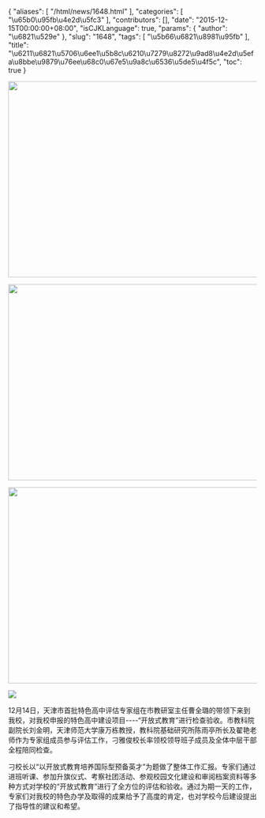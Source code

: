 {
    "aliases": [
        "/html/news/1648.html"
    ],
    "categories": [
        "\u65b0\u95fb\u4e2d\u5fc3"
    ],
    "contributors": [],
    "date": "2015-12-15T00:00:00+08:00",
    "isCJKLanguage": true,
    "params": {
        "author": "\u6821\u529e"
    },
    "slug": "1648",
    "tags": [
        "\u5b66\u6821\u8981\u95fb"
    ],
    "title": "\u6211\u6821\u5706\u6ee1\u5b8c\u6210\u7279\u8272\u9ad8\u4e2d\u5efa\u8bbe\u9879\u76ee\u68c0\u67e5\u9a8c\u6536\u5de5\u4f5c",
    "toc": true
}


<img
    src="https://cdn.tfls.online/mirror/full/0282b830896feeef6c7b41341d87ebb7474894d5.jpg"
    style="display:block;margin-left:auto;margin-right:auto;"
    decoding="async"
    fetchpriority="auto"
    loading="lazy"
    height="397"
    width="600"
/>





<img
    src="https://cdn.tfls.online/mirror/full/c659ffc85bdcaea91050b6cca639cb2ae2fd8ad7.jpg"
    style="display:block;margin-left:auto;margin-right:auto;"
    decoding="async"
    fetchpriority="auto"
    loading="lazy"
    height="397"
    width="600"
/>





<img
    src="https://cdn.tfls.online/mirror/full/e549b26fe308166600d5a6b4dac12177b8cf326a.jpg"
    style="display:block;margin-left:auto;margin-right:auto;"
    decoding="async"
    fetchpriority="auto"
    loading="lazy"
    height="397"
    width="600"
/>





<img
    src="http://www.tfls.cn/images/151215/7-151215153H9E1.jpg"
    style="display:block;margin-left:auto;margin-right:auto;"
    decoding="async"
    fetchpriority="auto"
    loading="lazy"
/>




  





12月14日，天津市首批特色高中评估专家组在市教研室主任曹全璐的带领下来到我校，对我校申报的特色高中建设项目----“开放式教育”进行检查验收。市教科院副院长刘金明，天津师范大学康万栋教授，教科院基础研究所陈雨亭所长及翟艳老师作为专家组成员参与评估工作，刁雅俊校长率领校领导班子成员及全体中层干部全程陪同检查。




刁校长以“以开放式教育培养国际型预备英才”为题做了整体工作汇报。专家们通过进班听课、参加升旗仪式、考察社团活动、参观校园文化建设和审阅档案资料等多种方式对学校的“开放式教育”进行了全方位的评估和验收。通过为期一天的工作，专家们对我校的特色办学及取得的成果给予了高度的肯定，也对学校今后建设提出了指导性的建议和希望。




  



